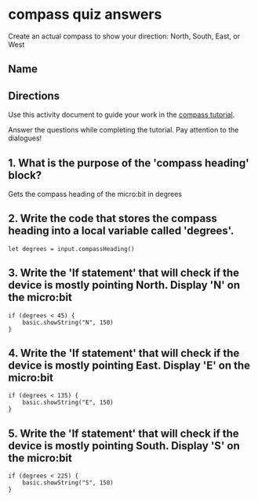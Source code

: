 # compass quiz answers

Create an actual compass to show your direction: North, South, East, or West 

## Name

## Directions

Use this activity document to guide your work in the [compass tutorial](/microbit/lessons/compass/activity).

Answer the questions while completing the tutorial. Pay attention to the dialogues!

## 1. What is the purpose of the 'compass heading' block?

Gets the compass heading of the micro:bit in degrees


## 2. Write the code that stores the compass heading into a local variable called 'degrees'. 


```blocks
let degrees = input.compassHeading()
```

## 3. Write the 'If statement' that will check if the device is mostly pointing North. Display 'N' on the micro:bit 


```blocks
if (degrees < 45) {
    basic.showString("N", 150)
}
```

## 4. Write the 'If statement' that will check if the device is mostly pointing East. Display 'E' on the micro:bit 


```blocks
if (degrees < 135) {
    basic.showString("E", 150)
}
```

## 5. Write the 'If statement' that will check if the device is mostly pointing South. Display 'S' on the micro:bit 


```blocks
if (degrees < 225) {
    basic.showString("S", 150)
}
```


